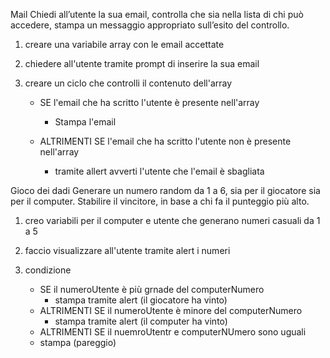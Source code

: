 Mail
Chiedi all’utente la sua email,
controlla che sia nella lista di chi può accedere,
stampa un messaggio appropriato sull’esito del controllo.

1. creare una variabile array con le email accettate
2. chiedere all'utente tramite prompt di inserire la sua email
3. creare un ciclo che controlli il contenuto dell'array

   - SE l'email che ha scritto l'utente è presente nell'array

     - Stampa l'email

   - ALTRIMENTI SE l'email che ha scritto l'utente non è presente nell'array
     - tramite allert avverti l'utente che l'email è sbagliata

Gioco dei dadi
Generare un numero random da 1 a 6, sia per il giocatore sia per il computer.
Stabilire il vincitore, in base a chi fa il punteggio più alto.

1. creo variabili per il computer e utente che generano numeri casuali da 1 a 5

2. faccio visualizzare all'utente tramite alert i numeri

3. condizione
   - SE il numeroUtente è più grnade del computerNumero
     - stampa tramite alert (il giocatore ha vinto)
   - ALTRIMENTI SE il numeroUtente è minore del computerNumero
     - stampa tramite alert (il computer ha vinto)
   - ALTRIMENTI SE il nuemroUtentr e computerNUmero sono uguali
   - stampa (pareggio)
